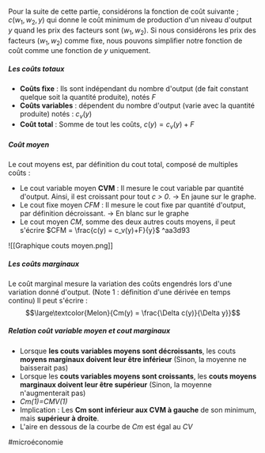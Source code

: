  Pour la suite de cette partie, considérons la fonction de coût suivante ;
 $c(w_1,w_2,y)$ qui donne le coût minimum de production d'un niveau d'output *y* quand les prix des facteurs sont ($w_1,w_2$). Si nous considérons les prix des facteurs ($w_1,w_2$) comme fixe, nous pouvons simplifier notre fonction de coût comme une fonction de *y* uniquement.

##### Les coûts totaux
- **Coûts fixe** : Ils sont indépendant du nombre d'output (de fait constant quelque soit la quantité produite), notés *F*
- **Coûts variables** : dépendent du nombre d'output (varie avec la quantité produite) notés : $c_v(y)$ 
- **Coût total** : Somme de tout les coûts, $c(y) = c_v(y)+F$ 

##### Coût moyen
Le cout moyens est, par définition du cout total, composé de multiples coûts :
- Le cout variable moyen **CVM** : Il mesure le cout variable par quantité d'output. Ainsi, il est croissant pour tout *c > 0*. 
  -> En jaune sur le graphe.
- Le cout fixe moyen *CFM* : Il mesure le cout fixe par quantité d'output, par définition décroissant.
  -> En blanc sur le graphe
- Le cout moyen *CM*, somme des deux autres couts moyens, il peut s'écrire $CFM = \frac{c(y) = c_v(y)+F}{y}$ ^aa3d93

![[Graphique couts moyen.png]]

##### Les coûts marginaux
Le coût marginal mesure la variation des coûts engendrés lors d'une variation donné d'output. (Note 1 : définition d'une dérivée en temps continu) 
Il peut s'écrire : 
$$\large\textcolor{Melon}{Cm(y) = \frac{\Delta c(y)}{\Delta y}}$$
##### Relation coût variable moyen et cout marginaux
- Lorsque **les couts variables moyens sont décroissants**, les couts **moyens marginaux doivent leur être inférieur** (Sinon, la moyenne ne baisserait pas)
- Lorsque les **couts variables moyens sont croissants**, les **couts moyens marginaux doivent leur être supérieur** (Sinon, la moyenne n'augmenterait pas)
- *Cm(1)=CMV(1)*
- Implication : Les **Cm sont inférieur aux CVM à gauche** de son minimum, mais **supérieur à droite**. 
- L'aire en dessous de la courbe de *Cm* est égal au *CV*





#microéconomie 
